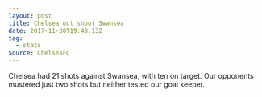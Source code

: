 ```yaml
---  
layout: post
title: Chelsea out shoot Swansea
date: 2017-11-30T19:48:13Z
tag:
  - stats
Source: ChelseaFC
---
```

 
Chelsea had 21 shots against Swansea, with ten on target. Our opponents mustered just two shots but neither tested our goal keeper.

